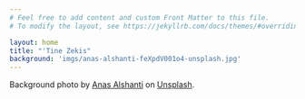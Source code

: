 ```yaml
---
# Feel free to add content and custom Front Matter to this file.
# To modify the layout, see https://jekyllrb.com/docs/themes/#overriding-theme-defaults

layout: home
title: "'Tine Zekis"
background: 'imgs/anas-alshanti-feXpdV001o4-unsplash.jpg'
---
```


<p>
  Background photo by <a target="_blank" href="https://unsplash.com/@otenteko?utm_source=unsplash&utm_medium=referral&utm_content=creditCopyText">Anas Alshanti</a> on <a target="_blank" href="https://unsplash.com/s/photos/computer-keyboard-purple?utm_source=unsplash&utm_medium=referral&utm_content=creditCopyText">Unsplash</a>.
</p>
